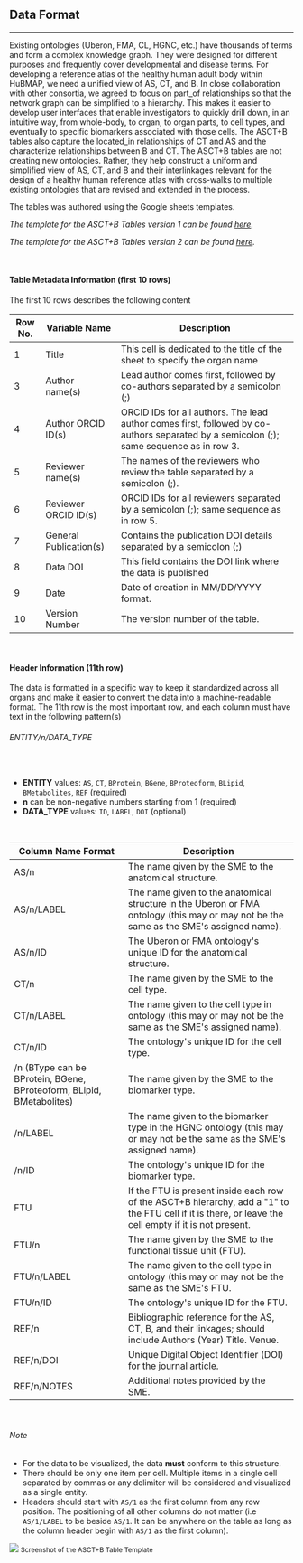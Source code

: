## Data Format

---

Existing ontologies (Uberon, FMA, CL, HGNC, etc.) have thousands of terms and form a complex knowledge graph. They were designed for different purposes and frequently cover developmental and disease terms. For developing a reference atlas of the healthy human adult body within HuBMAP, we need a unified view of AS, CT, and B. In close collaboration with other consortia, we agreed to focus on part_of relationships so that the network graph can be simplified to a hierarchy. This makes it easier to develop user interfaces that enable investigators to quickly drill down, in an intuitive way, from whole-body, to organ, to organ parts, to cell types, and eventually to specific biomarkers associated with those cells. The ASCT+B tables also capture the located_in relationships of CT and AS and the characterize relationships between B and CT. The ASCT+B tables are not creating new ontologies. Rather, they help construct a uniform and simplified view of AS, CT, and B and their interlinkages relevant for the design of a healthy human reference atlas with cross-walks to multiple existing ontologies that are revised and extended in the process.

The tables was authored using the Google sheets templates.

_The template for the ASCT+B Tables version 1 can be found [here](https://docs.google.com/spreadsheets/d/1tK916JyG5ZSXW_cXfsyZnzXfjyoN-8B2GXLbYD6_vF0/edit#gid=2034682742)._

_The template for the ASCT+B Tables version 2 can be found [here](https://docs.google.com/spreadsheets/d/1tK916JyG5ZSXW_cXfsyZnzXfjyoN-8B2GXLbYD6_vF0/edit#gid=559906129)._

<br>

#### Table Metadata Information (first 10 rows)

The first 10 rows describes the following content

| Row No. | Variable Name          | Description                                                                                                                             |
| ------- | ---------------------- | --------------------------------------------------------------------------------------------------------------------------------------- |
| 1       | Title                  | This cell is dedicated to the title of the sheet to specify the organ name                                                              |
| 3       | Author name(s)         | Lead author comes first, followed by co-authors separated by a semicolon (;)                                                            |
| 4       | Author ORCID ID(s)     | ORCID IDs for all authors. The lead author comes first, followed by co-authors separated by a semicolon (;); same sequence as in row 3. |
| 5       | Reviewer name(s)       | The names of the reviewers who review the table separated by a semicolon (;).                                                           |
| 6       | Reviewer ORCID ID(s)   | ORCID IDs for all reviewers separated by a semicolon (;); same sequence as in row 5.                                                    |
| 7       | General Publication(s) | Contains the publication DOI details separated by a semicolon (;)                                                                       |
| 8       | Data DOI               | This field contains the DOI link where the data is published                                                                            |
| 9       | Date                   | Date of creation in MM/DD/YYYY format.                                                                                                  |
| 10      | Version Number         | The version number of the table.                                                                                                        |

<br>

#### Header Information (11th row)

The data is formatted in a specific way to keep it standardized across all organs and make it easier to convert the data into a machine-readable format. The 11th row is the most important row, and each column must have text in the following pattern(s)

<div class="text-center bg-light py-3">
  <h6 class="m-0">ENTITY/n/DATA_TYPE</h6>
</div>

<br>

- **ENTITY** values: `AS`, `CT`, `BProtein`, `BGene`, `BProteoform`, `BLipid`, `BMetabolites`, `REF` (required)
- **n** can be non-negative numbers starting from 1 (required)
- **DATA_TYPE** values: `ID`, `LABEL`, `DOI` (optional)

<br>

| Column Name Format                                                          | Description                                                                                                                                            |
| --------------------------------------------------------------------------- | ------------------------------------------------------------------------------------------------------------------------------------------------------ |
| AS/n                                                                        | The name given by the SME to the anatomical structure.                                                                                                 |
| AS/n/LABEL                                                                  | The name given to the anatomical structure in the Uberon or FMA ontology (this may or may not be the same as the SME's assigned name).                 |
| AS/n/ID                                                                     | The Uberon or FMA ontology's unique ID for the anatomical structure.                                                                                   |
| CT/n                                                                        | The name given by the SME to the cell type.                                                                                                            |
| CT/n/LABEL                                                                  | The name given to the cell type in ontology (this may or may not be the same as the SME's assigned name).                                              |
| CT/n/ID                                                                     | The ontology's unique ID for the cell type.                                                                                                            |
| <BType>/n (BType can be BProtein, BGene, BProteoform, BLipid, BMetabolites) | The name given by the SME to the biomarker type.                                                                                                       |
| <BType>/n/LABEL                                                             | The name given to the biomarker type in the HGNC ontology (this may or may not be the same as the SME's assigned name).                                |
| <BType>/n/ID                                                                | The ontology's unique ID for the biomarker type.                                                                                                       |
| FTU                                                                         | If the FTU is present inside each row of the ASCT+B hierarchy, add a "1" to the FTU cell if it is there, or leave the cell empty if it is not present. |
| FTU/n                                                                       | The name given by the SME to the functional tissue unit (FTU).                                                                                         |
| FTU/n/LABEL                                                                 | The name given to the cell type in ontology (this may or may not be the same as the SME's FTU.                                                         |
| FTU/n/ID                                                                    | The ontology's unique ID for the FTU.                                                                                                                  |
| REF/n                                                                       | Bibliographic reference for the AS, CT, B, and their linkages; should include Authors (Year) Title. Venue.                                             |
| REF/n/DOI                                                                   | Unique Digital Object Identifier (DOI) for the journal article.                                                                                        |
| REF/n/NOTES                                                                 | Additional notes provided by the SME.                                                                                                                  |

<br>

###### Note

- For the data to be visualized, the data **must** conform to this structure.
- There should be only one item per cell. Multiple items in a single cell separated by commas or any delimiter will be considered and visualized as a single entity.
- Headers should start with `AS/1` as the first column from any row position. The positioning of all other columns do not matter (i.e `AS/1/LABEL` to be beside `AS/1`. It can be anywhere on the table as long as the column header begin with `AS/1` as the first column).

<div class="text-center"> 
  <img src="assets/docs/data-format/table.png" class="md-img p-2 w-100">
  <small>Screenshot of the ASCT+B Table Template</small>
</div>
